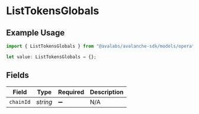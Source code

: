 # ListTokensGlobals

## Example Usage

```typescript
import { ListTokensGlobals } from "@avalabs/avalanche-sdk/models/operations";

let value: ListTokensGlobals = {};
```

## Fields

| Field              | Type               | Required           | Description        |
| ------------------ | ------------------ | ------------------ | ------------------ |
| `chainId`          | *string*           | :heavy_minus_sign: | N/A                |